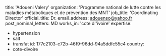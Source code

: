 title: 'Adoueni Valery'
organization: 'Programme national de lutte contre les maladies métaboliques et de prévention des MNT'
job_title: 'Coordinating Director'
official_title: Dr.
email_address: adouenso@yahoo.fr
post_nominal_letters: MD
works_in: 'cote d''ivoire'
expertise:
  - hypertension
  - salt
  - transfat
id: 177c2103-c72b-46f9-96dd-94a5ddfc55c4
country:
  - cote-divoire

